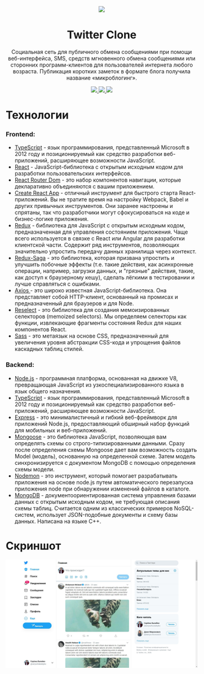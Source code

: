 <p align="center">
    <img src="https://www.bgr.in/wp-content/uploads/2013/01/twitter_icon.png" width="30%">
</p>

<h1 align="center">Twitter Clone</h1>

<p align="center">Cоциальная сеть для публичного обмена сообщениями при помощи веб-интерфейса, SMS, средств мгновенного обмена сообщениями или сторонних программ-клиентов для пользователей интернета любого возраста. Публикация коротких заметок в формате блога получила название «микроблогинг».</p>

<p align="center">
    <a href="https://github.com/seryozhabaleyko/twitter-clone">
        <img src="https://img.shields.io/badge/Twitter-Clone-83BA2F?style=for-the-badge&labelColor=90C53F" />
    </a>
    <a href="https://github.com/seryozhabaleyko/twitter-clone/stargazers">
        <img src="https://img.shields.io/github/stars/seryozhabaleyko/twitter-clone?style=for-the-badge" />
    </a>
    <a href="https://github.com/seryozhabaleyko/twitter-clone/issues">
        <img src="https://img.shields.io/github/issues-raw/seryozhabaleyko/twitter-clone?style=for-the-badge" />
    </a>
</p>

<h1>Технологии</h1>

<h3>Frontend:</h3>

<ul>
    <li>
        <a href="https://github.com/Microsoft/TypeScript">TypeScript</a> - язык программирования, представленный Microsoft в 2012 году и позиционируемый как средство разработки веб-приложений, расширяющее возможности JavaScript.
    </li>
    <li>
        <a href="https://github.com/facebook/react">React</a> - JavaScript-библиотека с открытым исходным кодом для разработки пользовательских интерфейсов.
    </li>
    <li>
        <a href="https://github.com/ReactTraining/react-router/tree/master/packages/react-router-dom">React Router Dom</a> - это набор компонентов навигации, которые декларативно объединяются с вашим приложением.
    </li>
    <li>
        <a href="https://github.com/facebook/create-react-app">Create React App</a> - отличный инструмент для быстрого старта React-приложений. Вы не тратите время на настройку Webpack, Babel и других привычных инструментов. Они заранее настроены и спрятаны, так что разработчики могут сфокусироваться на коде и бизнес-логике приложения.
    </li>
    <li>
        <a href="https://github.com/reduxjs/redux">Redux</a> - библиотека для JavaScript с открытым исходным кодом, предназначенная для управления состоянием приложения. Чаще всего используется в связке с React или Angular для разработки клиентской части. Содержит ряд инструментов, позволяющих значительно упростить передачу данных хранилища через контекст.
    </li>
    <li>
        <a href="https://github.com/redux-saga/redux-saga/">Redux-Saga</a> - это библиотека, которая призвана упростить и улучшить побочные эффекты (т.е. такие действия, как асинхронные операции, например, загрузки данных, и "грязные" действия, такие, как доступ к браузерному кешу), сделать лёгкими в тестировании и лучше справляться с ошибками.
    </li>
    <li>
        <a href="https://github.com/axios/axios">Axios </a> - это широко известная JavaScript-библиотека. Она представляет собой HTTP-клиент, основанный на промисах и предназначенный для браузеров и для Node.
    </li>
    <li>
        <a href="https://github.com/reduxjs/reselect">Reselect</a> - это библиотека для создания мемоизированных селекторов (memoized selectors). Мы определяем селекторы как функции, извлекающие фрагменты состояния Redux для наших компонентов React.
    </li>
    <li>
        <a href="https://sass-scss.ru">Sass</a> - это метаязык на основе CSS, предназначенный для увеличения уровня абстракции CSS-кода и упрощения файлов каскадных таблиц стилей.
    </li>
</ul>

<h3>Backend:</h3>

<ul>
    <li>
        <a href="https://nodejs.org">Node.js</a> - программная платформа, основанная на движке V8, превращающая JavaScript из узкоспециализированного языка в язык общего назначения.
    </li>
    <li>
        <a href="https://github.com/Microsoft/TypeScript">TypeScript</a> - язык программирования, представленный Microsoft в 2012 году и позиционируемый как средство разработки веб-приложений, расширяющее возможности JavaScript.
    </li>
    <li>
        <a href="https://expressjs.com">Express</a> -  это минималистичный и гибкий веб-фреймворк для приложений Node.js, предоставляющий обширный набор функций для мобильных и веб-приложений.
    </li>
    <li>
        <a href="https://mongoosejs.com">Mongoose</a> - это библиотека JavaScript, позволяющая вам определять схемы со строго-типизированными данными. Сразу после определения схемы Mongoose дает вам возможность создать Model (модель), основанную на определенной схеме. Затем модель синхронизируется с документом MongoDB с помощью определения схемы модели.
    </li>
    <li>
        <a href="https://nodemon.io">Nodemon</a> - это инструмент, который помогает разрабатывать приложения на основе node.js путем автоматического перезапуска приложения node при обнаружении изменений файлов в каталоге.
    </li>
    <li>
        <a href="https://www.mongodb.com">MongoDB</a> - документоориентированная система управления базами данных с открытым исходным кодом, не требующая описания схемы таблиц. Считается одним из классических примеров NoSQL-систем, использует JSON-подобные документы и схему базы данных. Написана на языке C++.
    </li>
</ul>

<h1>Скриншот</h1>

<img src="https://github.com/seryozhabaleyko/twitter-clone/blob/master/frontend/twitter-clone.jpg?raw=true" />
